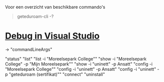 Voor een overzicht van beschikbare commando's
> geteduroam-cli -?

# [Debug in Visual Studio](../EduRoam.CLI/Properties/launchSettings.json)
-> "commandLineArgs"

"status"
"list"
"list -i \"Moreelsepark College\""
"show -i \"Moreelsepark College\" -p \"Mijn Moreelsepark\""
"show -i \"uninett\" -p Ansatt"
"config -i \"Moreelsepark College\""
"config -i \"uninett\" -p Ansatt"
"config -i \"uninett\" -p \"geteduroam (sertifikat)\""
"connect"
"uninstall"
